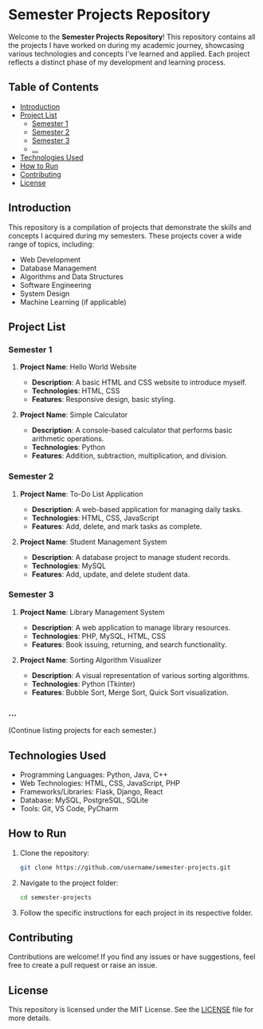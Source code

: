 # Semester Projects Repository

Welcome to the **Semester Projects Repository**! This repository contains all the projects I have worked on during my academic journey, showcasing various technologies and concepts I've learned and applied. Each project reflects a distinct phase of my development and learning process.

## Table of Contents

- [Introduction](#introduction)
- [Project List](#project-list)
  - [Semester 1](#semester-1)
  - [Semester 2](#semester-2)
  - [Semester 3](#semester-3)
  - [...](#...)
- [Technologies Used](#technologies-used)
- [How to Run](#how-to-run)
- [Contributing](#contributing)
- [License](#license)

## Introduction

This repository is a compilation of projects that demonstrate the skills and concepts I acquired during my semesters. These projects cover a wide range of topics, including:

- Web Development
- Database Management
- Algorithms and Data Structures
- Software Engineering
- System Design
- Machine Learning (if applicable)

## Project List

### Semester 1

1. **Project Name**: Hello World Website
   - **Description**: A basic HTML and CSS website to introduce myself.
   - **Technologies**: HTML, CSS
   - **Features**: Responsive design, basic styling.

2. **Project Name**: Simple Calculator
   - **Description**: A console-based calculator that performs basic arithmetic operations.
   - **Technologies**: Python
   - **Features**: Addition, subtraction, multiplication, and division.

### Semester 2

1. **Project Name**: To-Do List Application
   - **Description**: A web-based application for managing daily tasks.
   - **Technologies**: HTML, CSS, JavaScript
   - **Features**: Add, delete, and mark tasks as complete.

2. **Project Name**: Student Management System
   - **Description**: A database project to manage student records.
   - **Technologies**: MySQL
   - **Features**: Add, update, and delete student data.

### Semester 3

1. **Project Name**: Library Management System
   - **Description**: A web application to manage library resources.
   - **Technologies**: PHP, MySQL, HTML, CSS
   - **Features**: Book issuing, returning, and search functionality.

2. **Project Name**: Sorting Algorithm Visualizer
   - **Description**: A visual representation of various sorting algorithms.
   - **Technologies**: Python (Tkinter)
   - **Features**: Bubble Sort, Merge Sort, Quick Sort visualization.

### ...

(Continue listing projects for each semester.)

## Technologies Used

- Programming Languages: Python, Java, C++
- Web Technologies: HTML, CSS, JavaScript, PHP
- Frameworks/Libraries: Flask, Django, React
- Database: MySQL, PostgreSQL, SQLite
- Tools: Git, VS Code, PyCharm

## How to Run

1. Clone the repository:
   ```bash
   git clone https://github.com/username/semester-projects.git
   ```

2. Navigate to the project folder:
   ```bash
   cd semester-projects
   ```

3. Follow the specific instructions for each project in its respective folder.

## Contributing

Contributions are welcome! If you find any issues or have suggestions, feel free to create a pull request or raise an issue.

## License

This repository is licensed under the MIT License. See the [LICENSE](LICENSE) file for more details.

